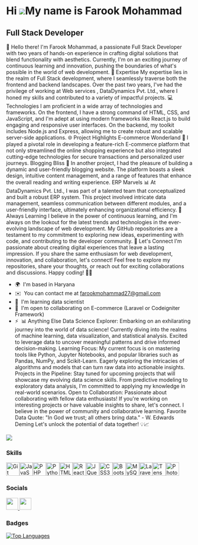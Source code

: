 Hi ![](https://user-images.githubusercontent.com/18350557/176309783-0785949b-9127-417c-8b55-ab5a4333674e.gif)My name is Farook Mohammad
=======================================================================================================================================

Full Stack Developer
--------------------

👋 Hello there! I'm Farook Mohammad, a passionate Full Stack Developer with two years of hands-on experience in crafting digital solutions that blend functionality with aesthetics. Currently, I'm on an exciting journey of continuous learning and innovation, pushing the boundaries of what's possible in the world of web development. 🚀 Expertise My expertise lies in the realm of Full Stack development, where I seamlessly traverse both the frontend and backend landscapes. Over the past two years, I've had the privilege of working at Web services , DataDynamics Pvt. Ltd., where I honed my skills and contributed to a variety of impactful projects. 💻 Technologies I am proficient in a wide array of technologies and frameworks. On the frontend, I have a strong command of HTML, CSS, and JavaScript, and I'm adept at using modern frameworks like React.js to build engaging and responsive user interfaces. On the backend, my toolkit includes Node.js and Express, allowing me to create robust and scalable server-side applications. 🌐 Project Highlights E-commerce Wonderland 🛒 I played a pivotal role in developing a feature-rich E-commerce platform that not only streamlined the online shopping experience but also integrated cutting-edge technologies for secure transactions and personalized user journeys. Blogging Bliss 📝 In another project, I had the pleasure of building a dynamic and user-friendly blogging website. The platform boasts a sleek design, intuitive content management, and a range of features that enhance the overall reading and writing experience. ERP Marvels 📊 At DataDynamics Pvt. Ltd., I was part of a talented team that conceptualized and built a robust ERP system. This project involved intricate data management, seamless communication between different modules, and a user-friendly interface, ultimately enhancing organizational efficiency. 🔧 Always Learning I believe in the power of continuous learning, and I'm always on the lookout for the latest trends and technologies in the ever-evolving landscape of web development. My GitHub repositories are a testament to my commitment to exploring new ideas, experimenting with code, and contributing to the developer community. 🌟 Let's Connect I'm passionate about creating digital experiences that leave a lasting impression. If you share the same enthusiasm for web development, innovation, and collaboration, let's connect! Feel free to explore my repositories, share your thoughts, or reach out for exciting collaborations and discussions. Happy coding! 🚀✨

* 🌍  I'm based in Haryana
* ✉️  You can contact me at [farookmohammad27@gmail.com](mailto:farookmohammad27@gmail.com)
* 🧠  I'm learning data scientist
* 🤝  I'm open to collaborating on E-commerce (Laravel or Codeigniter Framework)
* ⚡  📊 Anything Else Data Science Explorer: Embarking on an exhilarating journey into the world of data science! Currently diving into the realms of machine learning, data visualization, and statistical analysis. Excited to leverage data to uncover meaningful patterns and drive informed decision-making. Learning Focus: My current focus is on mastering tools like Python, Jupyter Notebooks, and popular libraries such as Pandas, NumPy, and Scikit-Learn. Eagerly exploring the intricacies of algorithms and models that can turn raw data into actionable insights. Projects in the Pipeline: Stay tuned for upcoming projects that will showcase my evolving data science skills. From predictive modeling to exploratory data analysis, I'm committed to applying my knowledge in real-world scenarios. Open to Collaboration: Passionate about collaborating with fellow data enthusiasts! If you're working on interesting projects or have valuable insights to share, let's connect. I believe in the power of community and collaborative learning. Favorite Data Quote: "In God we trust; all others bring data." - W. Edwards Deming Let's unlock the potential of data together! 💡📈

<a href="https://www.github.com/farook8090" target="_blank" rel="noreferrer"><img
src="https://img.shields.io/github/followers/farook8090?logo=github&style=for-the-badge&color=0891b2&labelColor=1c1917" /></a>

### Skills


<p align="left">
<a href="https://git-scm.com/" target="_blank" rel="noreferrer"><img src="https://raw.githubusercontent.com/danielcranney/readme-generator/main/public/icons/skills/git-colored.svg" width="36" height="36" alt="Git" /></a><a href="https://developer.mozilla.org/en-US/docs/Web/JavaScript" target="_blank" rel="noreferrer"><img src="https://raw.githubusercontent.com/danielcranney/readme-generator/main/public/icons/skills/javascript-colored.svg" width="36" height="36" alt="JavaScript" /></a><a href="https://www.php.net/" target="_blank" rel="noreferrer"><img src="https://raw.githubusercontent.com/danielcranney/readme-generator/main/public/icons/skills/php-colored.svg" width="36" height="36" alt="PHP" /></a><a href="https://www.python.org/" target="_blank" rel="noreferrer"><img src="https://raw.githubusercontent.com/danielcranney/readme-generator/main/public/icons/skills/python-colored.svg" width="36" height="36" alt="Python" /></a><a href="https://developer.mozilla.org/en-US/docs/Glossary/HTML5" target="_blank" rel="noreferrer"><img src="https://raw.githubusercontent.com/danielcranney/readme-generator/main/public/icons/skills/html5-colored.svg" width="36" height="36" alt="HTML5" /></a><a href="https://reactjs.org/" target="_blank" rel="noreferrer"><img src="https://raw.githubusercontent.com/danielcranney/readme-generator/main/public/icons/skills/react-colored.svg" width="36" height="36" alt="React" /></a><a href="https://jquery.com/" target="_blank" rel="noreferrer"><img src="https://raw.githubusercontent.com/danielcranney/readme-generator/main/public/icons/skills/jquery-colored.svg" width="36" height="36" alt="JQuery" /></a><a href="https://www.w3.org/TR/CSS/#css" target="_blank" rel="noreferrer"><img src="https://raw.githubusercontent.com/danielcranney/readme-generator/main/public/icons/skills/css3-colored.svg" width="36" height="36" alt="CSS3" /></a><a href="https://getbootstrap.com/" target="_blank" rel="noreferrer"><img src="https://raw.githubusercontent.com/danielcranney/readme-generator/main/public/icons/skills/bootstrap-colored.svg" width="36" height="36" alt="Bootstrap" /></a><a href="https://www.mysql.com/" target="_blank" rel="noreferrer"><img src="https://raw.githubusercontent.com/danielcranney/readme-generator/main/public/icons/skills/mysql-colored.svg" width="36" height="36" alt="MySQL" /></a><a href="https://laravel.com/" target="_blank" rel="noreferrer"><img src="https://raw.githubusercontent.com/danielcranney/readme-generator/main/public/icons/skills/laravel-colored.svg" width="36" height="36" alt="Laravel" /></a><a href="https://www.tensorflow.org/" target="_blank" rel="noreferrer"><img src="https://raw.githubusercontent.com/danielcranney/readme-generator/main/public/icons/skills/tensorflow-colored.svg" width="36" height="36" alt="TensorFlow" /></a><a href="https://www.adobe.com/uk/products/photoshop.html" target="_blank" rel="noreferrer"><img src="https://raw.githubusercontent.com/danielcranney/readme-generator/main/public/icons/skills/photoshop-colored.svg" width="36" height="36" alt="Photoshop" /></a>
</p>


### Socials

<p align="left"> <a href="https://www.github.com/farook8090" target="_blank" rel="noreferrer"> <picture> <source media="(prefers-color-scheme: dark)" srcset="https://raw.githubusercontent.com/danielcranney/readme-generator/main/public/icons/socials/github-dark.svg" /> <source media="(prefers-color-scheme: light)" srcset="https://raw.githubusercontent.com/danielcranney/readme-generator/main/public/icons/socials/github.svg" /> <img src="https://raw.githubusercontent.com/danielcranney/readme-generator/main/public/icons/socials/github.svg" width="32" height="32" /> </picture> </a> <a href="https://www.linkedin.com/in/farook-mohammad-3a530a261/" target="_blank" rel="noreferrer"> <picture> <source media="(prefers-color-scheme: dark)" srcset="https://raw.githubusercontent.com/danielcranney/readme-generator/main/public/icons/socials/linkedin-dark.svg" /> <source media="(prefers-color-scheme: light)" srcset="https://raw.githubusercontent.com/danielcranney/readme-generator/main/public/icons/socials/linkedin.svg" /> <img src="https://raw.githubusercontent.com/danielcranney/readme-generator/main/public/icons/socials/linkedin.svg" width="32" height="32" /> </picture> </a></p>

### Badges

<a href="https://github.com/farook8090" align="left"><img src="https://github-readme-stats.vercel.app/api/top-langs/?username=farook8090&langs_count=10&title_color=0891b2&text_color=ffffff&icon_color=0891b2&bg_color=1c1917&hide_border=true&locale=en&custom_title=Top%20%Languages" alt="Top Languages" /></a>
